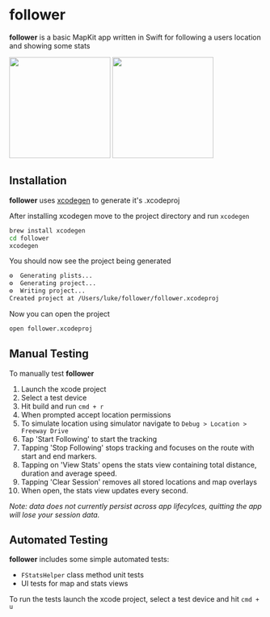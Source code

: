 # follower

**follower** is a basic MapKit app written in Swift for following a users location and showing some stats

<img src="https://i.imgur.com/lNT9H5j.png" width="200"> <img src="https://imgur.com/JpPKxkz.png" width="200">

## Installation

**follower** uses [xcodegen](https://github.com/yonaskolb/XcodeGen) to generate it's .xcodeproj

After installing xcodegen move to the project directory and run `xcodegen`

```bash
brew install xcodegen
cd follower
xcodegen
```

You should now see the project being generated

```bash
⚙️  Generating plists...
⚙️  Generating project...
⚙️  Writing project...
Created project at /Users/luke/follower/follower.xcodeproj
```

Now you can open the project

```bash
open follower.xcodeproj 
```

## Manual Testing

To manually test **follower**
1. Launch the xcode project
2. Select a test device
3. Hit build and run `cmd + r`
4. When prompted accept location permissions
5. To simulate location using simulator navigate to `Debug > Location > Freeway Drive`
6. Tap 'Start Following' to start the tracking
7. Tapping 'Stop Following' stops tracking and focuses on the route with start and end markers.
8. Tapping on 'View Stats' opens the stats view containing total distance, duration and average speed.
9. Tapping 'Clear Session' removes all stored locations and map overlays
10. When open, the stats view updates every second.

*Note: data does not currently persist across app lifecylces, quitting the app will lose your session data.*

## Automated Testing

**follower** includes some simple automated tests:
- `FStatsHelper` class method unit tests
- UI tests for map and stats views

To run the tests launch the xcode project, select a test device and hit `cmd + u`